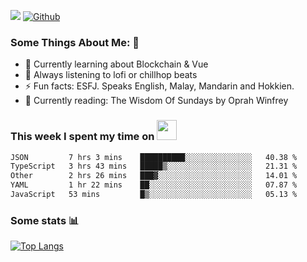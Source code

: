 ![](https://visitor-badge.laobi.icu/badge?page_id=seanho96.seanho96)
[![Github](https://img.shields.io/github/followers/seanho96?label=Follow&style=social)](https://github.com/seanho96)

### Some Things About Me: 👋
- 🌱 Currently learning about Blockchain & Vue
- :musical_note: Always listening to lofi or chillhop beats
- :zap: Fun facts: ESFJ. Speaks English, Malay, Mandarin and Hokkien.
- :book: Currently reading: The Wisdom Of Sundays by Oprah Winfrey

### This week I spent my time on <img src="https://media.giphy.com/media/SvQzkTQb3ZwKcj1QTO/giphy.gif" width="32">

<!--START_SECTION:waka-->

```txt
JSON         7 hrs 3 mins    ██████████░░░░░░░░░░░░░░░   40.38 %
TypeScript   3 hrs 43 mins   █████▒░░░░░░░░░░░░░░░░░░░   21.31 %
Other        2 hrs 26 mins   ███▓░░░░░░░░░░░░░░░░░░░░░   14.01 %
YAML         1 hr 22 mins    ██░░░░░░░░░░░░░░░░░░░░░░░   07.87 %
JavaScript   53 mins         █▒░░░░░░░░░░░░░░░░░░░░░░░   05.13 %
```

<!--END_SECTION:waka-->

### Some stats 📊

[![Top Langs](https://github-readme-stats.vercel.app/api/top-langs/?username=seanho96&layout=compact&theme=graywhite)](https://github.com/anuraghazra/github-readme-stats)
<br/>
<!-- ![GitHub stats](https://github-readme-stats.vercel.app/api?username=seanho96&show_icons=true&theme=graywhite)-->

